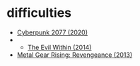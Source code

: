 # difficulties

* [Cyberpunk 2077 (2020)](cyberpunk2077-2020.md)
* * [The Evil Within (2014)](evil-within-2014.md)
* [Metal Gear Rising: Revengeance (2013)](mgr-2013.md)
